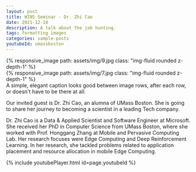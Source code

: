 ```yaml
---
layout: post
title: WINS Seminar - Dr. Zhi Cao
date: 2021-12-10
description: A talk about the job hunting.
tags: formatting images
categories: sample-posts
youtubeId: umassboston
---
```

<div class="row mt-3">
    <div class="col-sm mt-3 mt-md-0">
        {% responsive_image path: assets/img/9.jpg class: "img-fluid rounded z-depth-1" %}
    </div>
    <div class="col-sm mt-3 mt-md-0">
        {% responsive_image path: assets/img/7.jpg class: "img-fluid rounded z-depth-1" %}
    </div>
</div>
<div class="caption">
    A simple, elegant caption looks good between image rows, after each row, or doesn't have to be there at all.
</div>

Our invited guest is Dr. Zhi Cao, an alumna of UMass Boston. She is going to share her journey to becoming a scientist in a leading Tech company.

Dr. Zhi Cao is a Data & Applied Scientist and Software Engineer at Microsoft. She received her PhD in Computer Science from UMass Boston, where she worked with Prof. Honggang Zhang at Mobile and Pervasive Computing Lab. Her research focuses were Edge Computing and Deep Reinforcement Learning. In her research, she tackled problems related to application placement and resource allocation in mobile Edge Computing.


{% include youtubePlayer.html id=page.youtubeId %}







